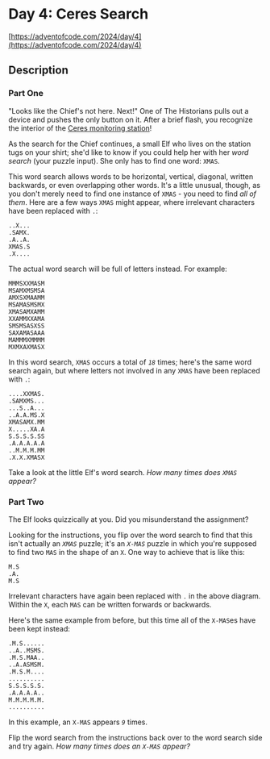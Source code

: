 # Day 4: Ceres Search

[https://adventofcode.com/2024/day/4](https://adventofcode.com/2024/day/4)

## Description

### Part One

"Looks like the Chief's not here. Next!" One of The Historians pulls out a device and pushes the only button on it. After a brief flash, you recognize the interior of the [Ceres monitoring station](https://adventofcode.com/2019/day/10)!

As the search for the Chief continues, a small Elf who lives on the station tugs on your shirt; she'd like to know if you could help her with her _word search_ (your puzzle input). She only has to find one word: `XMAS`.

This word search allows words to be horizontal, vertical, diagonal, written backwards, or even overlapping other words. It's a little unusual, though, as you don't merely need to find one instance of `XMAS` - you need to find _all of them_. Here are a few ways `XMAS` might appear, where irrelevant characters have been replaced with `.`:

    ..X...
    .SAMX.
    .A..A.
    XMAS.S
    .X....

The actual word search will be full of letters instead. For example:

    MMMSXXMASM
    MSAMXMSMSA
    AMXSXMAAMM
    MSAMASMSMX
    XMASAMXAMM
    XXAMMXXAMA
    SMSMSASXSS
    SAXAMASAAA
    MAMMMXMMMM
    MXMXAXMASX

In this word search, `XMAS` occurs a total of _`18`_ times; here's the same word search again, but where letters not involved in any `XMAS` have been replaced with `.`:

    ....XXMAS.
    .SAMXMS...
    ...S..A...
    ..A.A.MS.X
    XMASAMX.MM
    X.....XA.A
    S.S.S.S.SS
    .A.A.A.A.A
    ..M.M.M.MM
    .X.X.XMASX

Take a look at the little Elf's word search. _How many times does `XMAS` appear?_

### Part Two

The Elf looks quizzically at you. Did you misunderstand the assignment?

Looking for the instructions, you flip over the word search to find that this isn't actually an _`XMAS`_ puzzle; it's an <span title="This part originally involved searching for something else, but this joke was too dumb to pass up."><code><em>X-MAS</em></code></span> puzzle in which you're supposed to find two `MAS` in the shape of an `X`. One way to achieve that is like this:

    M.S
    .A.
    M.S

Irrelevant characters have again been replaced with `.` in the above diagram. Within the `X`, each `MAS` can be written forwards or backwards.

Here's the same example from before, but this time all of the `X-MAS`es have been kept instead:

    .M.S......
    ..A..MSMS.
    .M.S.MAA..
    ..A.ASMSM.
    .M.S.M....
    ..........
    S.S.S.S.S.
    .A.A.A.A..
    M.M.M.M.M.
    ..........

In this example, an `X-MAS` appears _`9`_ times.

Flip the word search from the instructions back over to the word search side and try again. _How many times does an `X-MAS` appear?_
